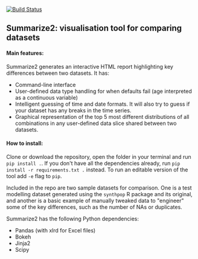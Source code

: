 [![Build Status](https://travis-ci.com/gherka/summarize_two.svg?branch=master)](https://travis-ci.com/gherka/summarize_two)

## Summarize2: visualisation tool for comparing datasets

#### Main features:
Summarize2 generates an interactive HTML report highlighting key differences between two datasets. It has:
- Command-line interface
- User-defined data type handling for when defaults fail (age interpreted as a continuous variable)
- Intelligent guessing of time and date formats. It will also try to guess if your dataset has any breaks in the time series.
- Graphical representation of the top 5 most different distributions of all combinations in any user-defined data slice shared between two datasets.

#### How to install:

Clone or download the repository, open the folder in your terminal and run `pip install .`. If you don't have all the dependencies already, run `pip install -r requirements.txt .` instead. To run an editable version of the tool add `-e` flag to `pip`.

Included in the repo are two sample datasets for comparison. One is a test modelling dataset generated using the `synthpop` R package and its original, and another is a basic example of manually tweaked data to "engineer" some of the key differences, such as the number of NAs or duplicates. 

Summarize2 has the following Python dependencies:

* Pandas (with xlrd for Excel files)
* Bokeh
* Jinja2
* Scipy

